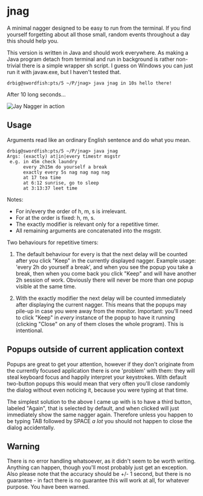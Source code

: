 # jnag

A minimal nagger designed to be easy to run from the terminal. If you find yourself forgetting about all those small, random events throughout a day this should help you.

This version is written in Java and should work everywhere. As making a Java program detach from terminal and run in background is rather non-trivial there is a simple wrapper sh script. I guess on Windows you can just run it with javaw.exe, but I haven't tested that.

```
drbig@swordfish:pts/5 ~/P/jnag> java jnag in 10s hello there!
```

After 10 long seconds...

![Jay Nagger in action](https://raw.github.com/drbig/jnag/master/jnag.png)

## Usage

Arguments read like an ordinary English sentence and do what you mean.

```
drbig@swordfish:pts/5 ~/P/jnag> java jnag
Args: (exactly) at|in|every timestr msgstr
 e.g. in 45m check laundry
      every 2h15m do yourself a break
      exactly every 5s nag nag nag nag
      at 17 tea time
      at 6:12 sunrise, go to sleep
      at 3:13:37 leet time
```

Notes:

- For in/every the order of h, m, s is irrelevant.
- For at the order is fixed: h, m, s.
- The exactly modifier is relevant only for a repetitive timer.
- All remaining arguments are concatenated into the msgstr.

Two behaviours for repetitive timers:

1. The default behaviour for every is that the next delay will be counted after you click "Keep" in the currently displayed nagger. Example usage: 'every 2h do yourself a break', and when you see the popup you take a break, then when you come back you click "Keep" and will have another 2h session of work. Obviously there will never be more than one popup visible at the same time.

2. With the exactly modifier the next delay will be counted immediately after displaying the current nagger. This means that the popups may pile-up in case you were away from the monitor. Important: you'll need to click "Keep" in _every_ instance of the popup to have it running (clicking "Close" on any of them closes the whole program). This is intentional.

## Popups outside of current application context

Popups are great to get your attention, however if they don't originate from the currently focused application there is one 'problem' with them: they will steal keyboard focus and happily interpret your keystrokes. With default two-button popups this would mean that very often you'll close randomly the dialog without even noticing it, because you were typing at that time.

The simplest solution to the above I came up with is to have a third button, labeled "Again", that is selected by default, and when clicked will just immediately show the same nagger again. Therefore unless you happen to be typing TAB followed by SPACE _a lot_ you should not happen to close the dialog accidentally.

## Warning

There is no error handling whatsoever, as it didn't seem to be worth writing. Anything can happen, though you'll most probably just get an exception. Also please note that the accuracy should be +/- 1 second, but there is no guarantee - in fact there is no guarantee this will work at all, for whatever purpose. You have been warned.
